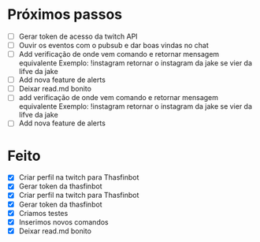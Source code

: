 # Próximos passos
- [ ] Gerar token de acesso da twitch API
- [ ] Ouvir os eventos com o pubsub e dar boas vindas no chat
- [ ] Add verificação de onde vem comando e retornar mensagem equivalente
    Exemplo: !instagram retornar o instagram da jake se vier da lifve da jake
- [ ] Add nova feature de alerts
- [ ] Deixar read.md bonito
- [ ] add verificação de onde vem comando e retornar mensagem equivalente
    Exemplo: !instagram retornar o instagram da jake se vier da lifve da jake
- [ ] Add nova feature de alerts

# Feito
- [X] Criar perfil na twitch para Thasfinbot
- [X] Gerar token da thasfinbot
- [X] Criar perfil na twitch para Thasfinbot
- [X] Gerar token da thasfinbot
- [X] Criamos testes
- [X]  Inserimos novos comandos
- [X] Deixar read.md bonito
